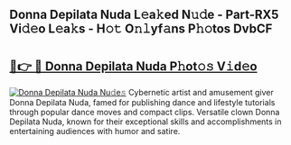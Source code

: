 ## Donna Depilata Nuda L𝚎a𝚔ed N𝚞𝚍e - Part-RX5 Vi𝚍𝚎o L𝚎a𝚔s - H𝚘𝚝 O𝚗𝚕yf𝚊ns P𝚑𝚘tos DvbCF

# <h2><a href="http://kfe0atp.oniu.top/?m=Donna+Depilata+Nuda">🔗👉 🔴 Donna Depilata Nuda P𝚑ot𝚘𝚜 V𝚒d𝚎o</a></h2>

[![Donna Depilata Nuda Nu𝚍e𝚜](https://i.imgur.com/0qMVB7G.gif)](http://kfe0atp.oniu.top/?m=Donna+Depilata+Nuda)
Cybernetic artist and amusement giver Donna Depilata Nuda, famed for publishing dance and lifestyle tutorials through popular dance moves and compact clips. Versatile clown Donna Depilata Nuda, known for their exceptional skills and accomplishments in entertaining audiences with humor and satire.  
